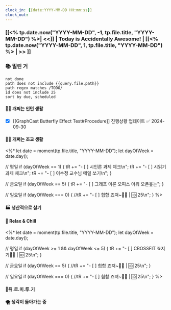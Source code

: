 ```yaml
---
clock_in: {{date:YYYY-MM-DD HH:mm:ss}}
clock_out: 
---
```

### [[<% tp.date.now("YYYY-MM-DD", -1, tp.file.title, "YYYY-MM-DD") %>| <<]] | **Today is Accidentally Awesome!** | [[<% tp.date.now("YYYY-MM-DD", 1, tp.file.title, "YYYY-MM-DD") %> | >> ]]

### 📚 밀린 거
```tasks
not done 
path does not include {{query.file.path}}
path regex matches /TODO/
id does not include 25
sort by due, scheduled
```

#### 🤦‍♂️ 개쩌는 인턴 생활
- [x] [[GraphCast Butterfly Effect Test#Procedure]] 진행상황 업데이트 ✅ 2024-09-30

#### 👨‍🏫 개쩌는 조교 생활
<%*
let date = moment(tp.file.title, "YYYY-MM-DD");
let dayOfWeek = date.day();

// 평일
if (dayOfWeek == 1) {
  tR += "- [ ] 시인론 과제 체크\n";
  tR += "- [ ] 시읽기 과제 체크\n";
  tR += "- [ ] 이수정 교수님 메일 쏘기\n";
}

// 금요일
if (dayOfWeek == 5) {
  tR += "- [ ] 그래프 이론 오피스 아워 오픈옾는";
}

// 일요일
if (dayOfWeek === 0) {
  //tR += "- [ ] 힙합 죠져~🤸‍♂️ | 🆔 25\n";
}
%>

#### 🏭 생산적으로 살기

#### 🍻 Relax & Chill 
<%*
let date = moment(tp.file.title, "YYYY-MM-DD");
let dayOfWeek = date.day();

// 평일
if (dayOfWeek >= 1 && dayOfWeek <= 5) {
  tR += "- [ ] CROSSFIT 죠지기🏋️‍♀️ | 🆔 25\n";
}

// 금요일
if (dayOfWeek == 5) {
  //tR += "- [ ] 힙합 죠져~🤸‍♂️ | 🆔 25\n";
}

// 일요일
if (dayOfWeek === 0) {
  //tR += "- [ ] 힙합 죠져~🤸‍♂️ | 🆔 25\n";
}
%>

#### 💨뒤.로.미.루.기

#### 🌪 생각이 돌아가는 중